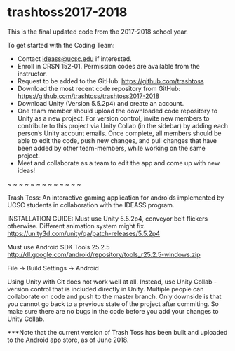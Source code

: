 # trashtoss2017-2018
This is the final updated code from the 2017-2018 school year.

To get started with the Coding Team:

- Contact ideass@ucsc.edu if interested.
- Enroll in CRSN 152-01. Permission codes are available from the instructor. 
- Request to be added to the GitHub: https://github.com/trashtoss 
- Download the most recent code repository from GitHub: https://github.com/trashtoss/trashtoss2017-2018 
- Download Unity (Version 5.5.2p4) and create an account.
- One team member should upload the downloaded code repository to Unity as a new project. For version control, invite new members to contribute to this project via Unity Collab (in the sidebar) by adding each person’s Unity account emails. Once complete, all members should be able to edit the code, push new changes, and pull changes that have been added by other team-members, while working on the same project.
- Meet and collaborate as a team to edit the app and come up with new ideas!

~ ~ ~ ~ ~ ~ ~ ~ ~ ~ ~ ~ ~

Trash Toss: An interactive gaming application for androids implemented by UCSC students in collaboration with the IDEASS program.

INSTALLATION GUIDE: Must use Unity 5.5.2p4, conveyor belt flickers otherwise. Different animation system might fix. https://unity3d.com/unity/qa/patch-releases/5.5.2p4

Must use Android SDK Tools 25.2.5 http://dl.google.com/android/repository/tools_r25.2.5-windows.zip

File -> Build Settings -> Android

Using Unity with Git does not work well at all. Instead, use Unity Collab - version control that is included directly in Unity. Multiple people can collaborate on code and push to the master branch. Only downside is that you cannot go back to a previous state of the project after commiting. So make sure there are no bugs in the code before you add your changes to Unity Collab.


***Note that the current version of Trash Toss has been built and uploaded to the Android app store, as of June 2018.

